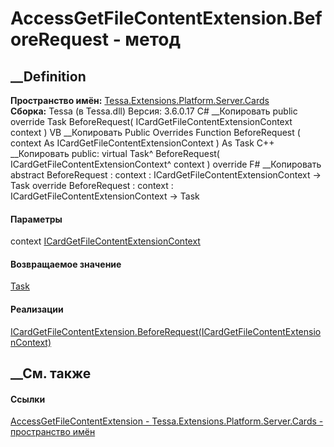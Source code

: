# AccessGetFileContentExtension.BeforeRequest - метод
##  __Definition
 **Пространство имён:**
[Tessa.Extensions.Platform.Server.Cards](N_Tessa_Extensions_Platform_Server_Cards.htm)  
 **Сборка:** Tessa (в Tessa.dll) Версия: 3.6.0.17
C# __Копировать
     public override Task BeforeRequest(
    	ICardGetFileContentExtensionContext context
    )
VB __Копировать
     Public Overrides Function BeforeRequest ( 
    	context As ICardGetFileContentExtensionContext
    ) As Task
C++ __Копировать
     public:
    virtual Task^ BeforeRequest(
    	ICardGetFileContentExtensionContext^ context
    ) override
F# __Копировать
     abstract BeforeRequest : 
            context : ICardGetFileContentExtensionContext -> Task 
    override BeforeRequest : 
            context : ICardGetFileContentExtensionContext -> Task 
#### Параметры
context
[ICardGetFileContentExtensionContext](T_Tessa_Cards_Extensions_ICardGetFileContentExtensionContext.htm)
#### Возвращаемое значение
[Task](https://learn.microsoft.com/dotnet/api/system.threading.tasks.task)
#### Реализации
[ICardGetFileContentExtension.BeforeRequest(ICardGetFileContentExtensionContext)](M_Tessa_Cards_Extensions_ICardGetFileContentExtension_BeforeRequest.htm)  
##  __См. также
#### Ссылки
[AccessGetFileContentExtension -
](T_Tessa_Extensions_Platform_Server_Cards_AccessGetFileContentExtension.htm)
[Tessa.Extensions.Platform.Server.Cards - пространство
имён](N_Tessa_Extensions_Platform_Server_Cards.htm)
